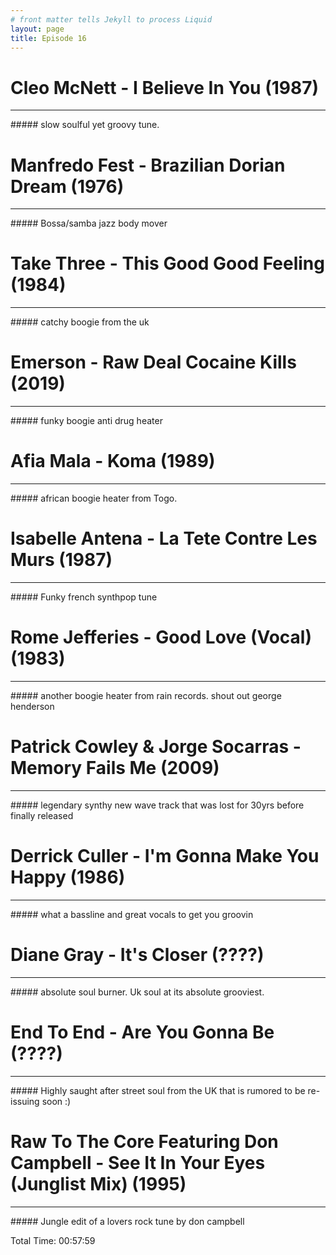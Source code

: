 ```yaml
---
# front matter tells Jekyll to process Liquid
layout: page
title: Episode 16
---
```


# Cleo McNett - I Believe In You (1987)
<hr>
##### slow soulful yet groovy tune.

# Manfredo Fest - Brazilian Dorian Dream (1976)
<hr>
##### Bossa/samba jazz body mover 

# Take Three - This Good Good Feeling (1984)
<hr>
##### catchy boogie from the uk

# Emerson - Raw Deal Cocaine Kills (2019)
<hr>
##### funky boogie anti drug heater

# Afia Mala - Koma (1989)
<hr>
##### african boogie heater from Togo.

# Isabelle Antena - La Tete Contre Les Murs (1987)
<hr>
##### Funky french synthpop tune

# Rome Jefferies - Good Love (Vocal) (1983)
<hr>
##### another boogie heater from rain records. shout out george henderson

# Patrick Cowley & Jorge Socarras - Memory Fails Me (2009)
<hr>
##### legendary synthy new wave track that was lost for 30yrs before finally released 

# Derrick Culler - I'm Gonna Make You Happy (1986)
<hr>
##### what a bassline and great vocals to get you groovin

# Diane Gray - It's Closer (????)
<hr>
##### absolute soul burner. Uk soul at its absolute grooviest.

# End To End - Are You Gonna Be (????)
<hr>
##### Highly saught after street soul from the UK that is rumored to be re-issuing soon :)

# Raw To The Core Featuring Don Campbell - See It In Your Eyes (Junglist Mix) (1995)
<hr>
##### Jungle edit of a lovers rock tune by don campbell


Total Time: 00:57:59